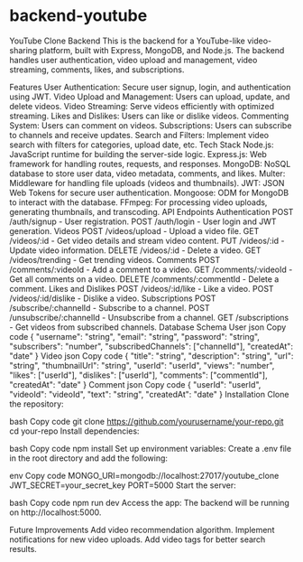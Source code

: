 # backend-youtube
YouTube Clone Backend
This is the backend for a YouTube-like video-sharing platform, built with Express, MongoDB, and Node.js. The backend handles user authentication, video upload and management, video streaming, comments, likes, and subscriptions.

Features
User Authentication: Secure user signup, login, and authentication using JWT.
Video Upload and Management: Users can upload, update, and delete videos.
Video Streaming: Serve videos efficiently with optimized streaming.
Likes and Dislikes: Users can like or dislike videos.
Commenting System: Users can comment on videos.
Subscriptions: Users can subscribe to channels and receive updates.
Search and Filters: Implement video search with filters for categories, upload date, etc.
Tech Stack
Node.js: JavaScript runtime for building the server-side logic.
Express.js: Web framework for handling routes, requests, and responses.
MongoDB: NoSQL database to store user data, video metadata, comments, and likes.
Multer: Middleware for handling file uploads (videos and thumbnails).
JWT: JSON Web Tokens for secure user authentication.
Mongoose: ODM for MongoDB to interact with the database.
FFmpeg: For processing video uploads, generating thumbnails, and transcoding.
API Endpoints
Authentication
POST /auth/signup - User registration.
POST /auth/login - User login and JWT generation.
Videos
POST /videos/upload - Upload a video file.
GET /videos/:id - Get video details and stream video content.
PUT /videos/:id - Update video information.
DELETE /videos/:id - Delete a video.
GET /videos/trending - Get trending videos.
Comments
POST /comments/:videoId - Add a comment to a video.
GET /comments/:videoId - Get all comments on a video.
DELETE /comments/:commentId - Delete a comment.
Likes and Dislikes
POST /videos/:id/like - Like a video.
POST /videos/:id/dislike - Dislike a video.
Subscriptions
POST /subscribe/:channelId - Subscribe to a channel.
POST /unsubscribe/:channelId - Unsubscribe from a channel.
GET /subscriptions - Get videos from subscribed channels.
Database Schema
User
json
Copy code
{
  "username": "string",
  "email": "string",
  "password": "string",
  "subscribers": "number",
  "subscribedChannels": ["channelId"],
  "createdAt": "date"
}
Video
json
Copy code
{
  "title": "string",
  "description": "string",
  "url": "string",
  "thumbnailUrl": "string",
  "userId": "userId",
  "views": "number",
  "likes": ["userId"],
  "dislikes": ["userId"],
  "comments": ["commentId"],
  "createdAt": "date"
}
Comment
json
Copy code
{
  "userId": "userId",
  "videoId": "videoId",
  "text": "string",
  "createdAt": "date"
}
Installation
Clone the repository:

bash
Copy code
git clone https://github.com/yourusername/your-repo.git
cd your-repo
Install dependencies:

bash
Copy code
npm install
Set up environment variables: Create a .env file in the root directory and add the following:

env
Copy code
MONGO_URI=mongodb://localhost:27017/youtube_clone
JWT_SECRET=your_secret_key
PORT=5000
Start the server:

bash
Copy code
npm run dev
Access the app: The backend will be running on http://localhost:5000.

Future Improvements
Add video recommendation algorithm.
Implement notifications for new video uploads.
Add video tags for better search results.
